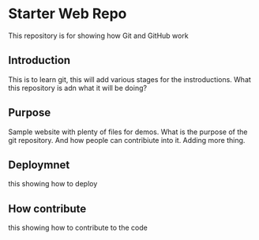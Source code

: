  # Starter Web Repo

This repository is for showing how Git and GitHub work

## Introduction
This is to learn git, this will add various stages for the instroductions. What this repository is adn what it will be doing?

## Purpose

Sample website with plenty of files for demos. What is the purpose of the git repository. And how people can contribiute into it. Adding more thing.

## Deploymnet
this showing how to deploy 

## How contribute 
this showing how to contribute to the code